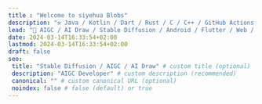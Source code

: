 ```yaml
---
title : "Welcome to siyehua Blobs"
description: "⚒️ Java / Kotlin / Dart / Rust / C / C++ / GitHub Actions / Python / Swift / JavaScript / TypeScript / CSS / HTML"
lead: "🌱 AIGC / AI Draw / Stable Diffusion / Android / Flutter / Web / Rust / "
date: 2024-03-14T16:33:54+02:00
lastmod: 2024-03-14T16:33:54+02:00
draft: false
seo:
 title: "Stable Diffusion / AIGC / AI Draw" # custom title (optional)
 description: "AIGC Developer" # custom description (recommended)
 canonical: "" # custom canonical URL (optional)
 noindex: false # false (default) or true
---
```


